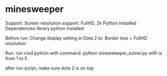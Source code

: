 # minesweeper
Support:
Screen resolution support: FullHD, 2k
Python installed
Dependencies library python installed

Before run:
Change display setting in Dota 2 to: Border less + FullHD resolution

Run: run cmd python with command:
python minesweeper_solver.py <level>
  with <level> is from 1 to 5

after run script, make sure dota 2 is on top
